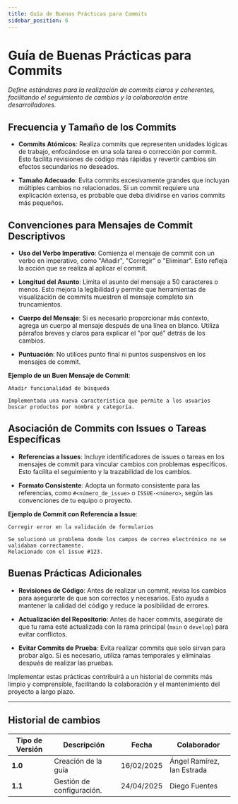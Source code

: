 ```yaml
---
title: Guía de Buenas Prácticas para Commits
sidebar_position: 6
---
```


# Guía de Buenas Prácticas para Commits

_Define estándares para la realización de commits claros y coherentes, facilitando el seguimiento de cambios y la colaboración entre desarrolladores._

## Frecuencia y Tamaño de los Commits

- **Commits Atómicos**: Realiza commits que representen unidades lógicas de trabajo, enfocándose en una sola tarea o corrección por commit. Esto facilita revisiones de código más rápidas y revertir cambios sin efectos secundarios no deseados.

- **Tamaño Adecuado**: Evita commits excesivamente grandes que incluyan múltiples cambios no relacionados. Si un commit requiere una explicación extensa, es probable que deba dividirse en varios commits más pequeños.

## Convenciones para Mensajes de Commit Descriptivos

- **Uso del Verbo Imperativo**: Comienza el mensaje de commit con un verbo en imperativo, como "Añadir", "Corregir" o "Eliminar". Esto refleja la acción que se realiza al aplicar el commit.

- **Longitud del Asunto**: Limita el asunto del mensaje a 50 caracteres o menos. Esto mejora la legibilidad y permite que herramientas de visualización de commits muestren el mensaje completo sin truncamientos.

- **Cuerpo del Mensaje**: Si es necesario proporcionar más contexto, agrega un cuerpo al mensaje después de una línea en blanco. Utiliza párrafos breves y claros para explicar el "por qué" detrás de los cambios.

- **Puntuación**: No utilices punto final ni puntos suspensivos en los mensajes de commit.

**Ejemplo de un Buen Mensaje de Commit**:

```
Añadir funcionalidad de búsqueda

Implementada una nueva característica que permite a los usuarios buscar productos por nombre y categoría.
```

## Asociación de Commits con Issues o Tareas Específicas

- **Referencias a Issues**: Incluye identificadores de issues o tareas en los mensajes de commit para vincular cambios con problemas específicos. Esto facilita el seguimiento y la trazabilidad de los cambios.

- **Formato Consistente**: Adopta un formato consistente para las referencias, como `#<número_de_issue>` o `ISSUE-<número>`, según las convenciones de tu equipo o proyecto.

**Ejemplo de Commit con Referencia a Issue**:

```
Corregir error en la validación de formularios

Se solucionó un problema donde los campos de correo electrónico no se validaban correctamente.
Relacionado con el issue #123.
```

## Buenas Prácticas Adicionales

- **Revisiones de Código**: Antes de realizar un commit, revisa los cambios para asegurarte de que son correctos y necesarios. Esto ayuda a mantener la calidad del código y reduce la posibilidad de errores.

- **Actualización del Repositorio**: Antes de hacer commits, asegúrate de que tu rama esté actualizada con la rama principal (`main` o `develop`) para evitar conflictos.

- **Evitar Commits de Prueba**: Evita realizar commits que solo sirvan para probar algo. Si es necesario, utiliza ramas temporales y elimínalas después de realizar las pruebas.

Implementar estas prácticas contribuirá a un historial de commits más limpio y comprensible, facilitando la colaboración y el mantenimiento del proyecto a largo plazo.

---

## Historial de cambios

| **Tipo de Versión** | **Descripción** | **Fecha**  | **Colaborador** |
| ------------------- | --------------- | ---------- | --------------- |
| **1.0** |  Creación de la guía | 16/02/2025 | Ángel Ramírez, Ian Estrada |
| **1.1** |  Gestión de configuración.  | 24/04/2025 | Diego Fuentes |